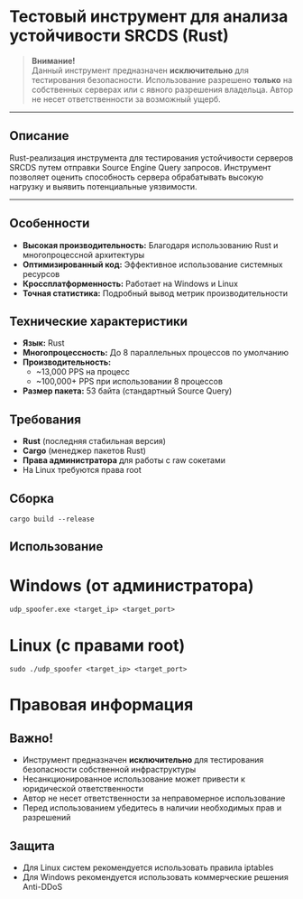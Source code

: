 # Тестовый инструмент для анализа устойчивости SRCDS (Rust)

> **Внимание!**  
> Данный инструмент предназначен **исключительно** для тестирования безопасности. Использование разрешено **только** на собственных серверах или с явного разрешения владельца. Автор не несет ответственности за возможный ущерб.

---

## Описание

Rust-реализация инструмента для тестирования устойчивости серверов SRCDS путем отправки Source Engine Query запросов. Инструмент позволяет оценить способность сервера обрабатывать высокую нагрузку и выявить потенциальные уязвимости.

---

## Особенности

- **Высокая производительность:** Благодаря использованию Rust и многопроцессной архитектуры
- **Оптимизированный код:** Эффективное использование системных ресурсов
- **Кроссплатформенность:** Работает на Windows и Linux
- **Точная статистика:** Подробный вывод метрик производительности

## Технические характеристики

- **Язык:** Rust
- **Многопроцессность:** До 8 параллельных процессов по умолчанию
- **Производительность:** 
  - ~13,000 PPS на процесс
  - ~100,000+ PPS при использовании 8 процессов
- **Размер пакета:** 53 байта (стандартный Source Query)

## Требования

- **Rust** (последняя стабильная версия)
- **Cargo** (менеджер пакетов Rust)
- **Права администратора** для работы с raw сокетами
- На Linux требуются права root

## Сборка
```
cargo build --release
```
## Использование

# Windows (от администратора)
```
udp_spoofer.exe <target_ip> <target_port>
```

# Linux (с правами root)
```
sudo ./udp_spoofer <target_ip> <target_port>
```

# Правовая информация

## Важно!
- Инструмент предназначен **исключительно** для тестирования безопасности собственной инфраструктуры
- Несанкционированное использование может привести к юридической ответственности
- Автор не несет ответственности за неправомерное использование
- Перед использованием убедитесь в наличии необходимых прав и разрешений

## Защита
- Для Linux систем рекомендуется использовать правила iptables
- Для Windows рекомендуется использовать коммерческие решения Anti-DDoS
